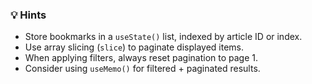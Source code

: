 ### 💡 Hints

- Store bookmarks in a `useState()` list, indexed by article ID or index.
- Use array slicing (`slice`) to paginate displayed items.
- When applying filters, always reset pagination to page 1.
- Consider using `useMemo()` for filtered + paginated results.
